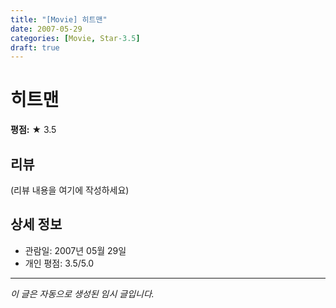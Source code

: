 ```yaml
---
title: "[Movie] 히트맨"
date: 2007-05-29
categories: [Movie, Star-3.5]
draft: true
---
```


# 히트맨

**평점:** ★ 3.5

## 리뷰

(리뷰 내용을 여기에 작성하세요)

## 상세 정보

- 관람일: 2007년 05월 29일
- 개인 평점: 3.5/5.0

---

*이 글은 자동으로 생성된 임시 글입니다.*
